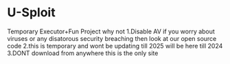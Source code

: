 # U-Sploit
Temporary Executor+Fun Project why not
1.Disable AV if you worry about viruses or any disatorous security breaching then look at our open source code
2.this is temporary and wont be updating till 2025 will be here till 2024
3.DONT download from anywhere this is the only site
